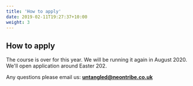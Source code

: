 ```yaml
---
title: 'How to apply'
date: 2019-02-11T19:27:37+10:00
weight: 3
---
```


## How to apply

The course is over for this year.  We will be running it again in August 2020.  We'll open application around Easter 202.

Any questions please email us: <b>untangled@neontribe.co.uk</b>  <br>


